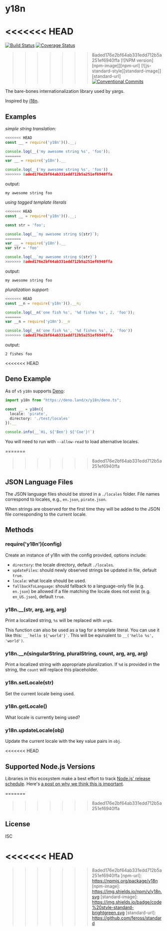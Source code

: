 # y18n

<<<<<<< HEAD
=======
[![Build Status][travis-image]][travis-url]
[![Coverage Status][coveralls-image]][coveralls-url]
>>>>>>> 8aded176e2bf64ab331edd712b5a251ef6940ffa
[![NPM version][npm-image]][npm-url]
[![js-standard-style][standard-image]][standard-url]
[![Conventional Commits](https://img.shields.io/badge/Conventional%20Commits-1.0.0-yellow.svg)](https://conventionalcommits.org)

The bare-bones internationalization library used by yargs.

Inspired by [i18n](https://www.npmjs.com/package/i18n).

## Examples

_simple string translation:_

```js
<<<<<<< HEAD
const __ = require('y18n')().__;

console.log(__('my awesome string %s', 'foo'));
=======
var __ = require('y18n').__

console.log(__('my awesome string %s', 'foo'))
>>>>>>> 8aded176e2bf64ab331edd712b5a251ef6940ffa
```

output:

`my awesome string foo`

_using tagged template literals_

```js
<<<<<<< HEAD
const __ = require('y18n')().__;

const str = 'foo';

console.log(__`my awesome string ${str}`);
=======
var __ = require('y18n').__
var str = 'foo'

console.log(__`my awesome string ${str}`)
>>>>>>> 8aded176e2bf64ab331edd712b5a251ef6940ffa
```

output:

`my awesome string foo`

_pluralization support:_

```js
<<<<<<< HEAD
const __n = require('y18n')().__n;

console.log(__n('one fish %s', '%d fishes %s', 2, 'foo'));
=======
var __n = require('y18n').__n

console.log(__n('one fish %s', '%d fishes %s', 2, 'foo'))
>>>>>>> 8aded176e2bf64ab331edd712b5a251ef6940ffa
```

output:

`2 fishes foo`

<<<<<<< HEAD
## Deno Example

As of `v5` `y18n` supports [Deno](https://github.com/denoland/deno):

```typescript
import y18n from "https://deno.land/x/y18n/deno.ts";

const __ = y18n({
  locale: 'pirate',
  directory: './test/locales'
}).__

console.info(__`Hi, ${'Ben'} ${'Coe'}!`)
```

You will need to run with `--allow-read` to load alternative locales.

=======
>>>>>>> 8aded176e2bf64ab331edd712b5a251ef6940ffa
## JSON Language Files

The JSON language files should be stored in a `./locales` folder.
File names correspond to locales, e.g., `en.json`, `pirate.json`.

When strings are observed for the first time they will be
added to the JSON file corresponding to the current locale.

## Methods

### require('y18n')(config)

Create an instance of y18n with the config provided, options include:

* `directory`: the locale directory, default `./locales`.
* `updateFiles`: should newly observed strings be updated in file, default `true`.
* `locale`: what locale should be used.
* `fallbackToLanguage`: should fallback to a language-only file (e.g. `en.json`)
  be allowed if a file matching the locale does not exist (e.g. `en_US.json`),
  default `true`.

### y18n.\_\_(str, arg, arg, arg)

Print a localized string, `%s` will be replaced with `arg`s.

This function can also be used as a tag for a template literal. You can use it
like this: <code>__&#96;hello ${'world'}&#96;</code>. This will be equivalent to
`__('hello %s', 'world')`.

### y18n.\_\_n(singularString, pluralString, count, arg, arg, arg)

Print a localized string with appropriate pluralization. If `%d` is provided
in the string, the `count` will replace this placeholder.

### y18n.setLocale(str)

Set the current locale being used.

### y18n.getLocale()

What locale is currently being used?

### y18n.updateLocale(obj)

Update the current locale with the key value pairs in `obj`.

<<<<<<< HEAD
## Supported Node.js Versions

Libraries in this ecosystem make a best effort to track
[Node.js' release schedule](https://nodejs.org/en/about/releases/). Here's [a
post on why we think this is important](https://medium.com/the-node-js-collection/maintainers-should-consider-following-node-js-release-schedule-ab08ed4de71a).

=======
>>>>>>> 8aded176e2bf64ab331edd712b5a251ef6940ffa
## License

ISC

<<<<<<< HEAD
=======
[travis-url]: https://travis-ci.org/yargs/y18n
[travis-image]: https://img.shields.io/travis/yargs/y18n.svg
[coveralls-url]: https://coveralls.io/github/yargs/y18n
[coveralls-image]: https://img.shields.io/coveralls/yargs/y18n.svg
>>>>>>> 8aded176e2bf64ab331edd712b5a251ef6940ffa
[npm-url]: https://npmjs.org/package/y18n
[npm-image]: https://img.shields.io/npm/v/y18n.svg
[standard-image]: https://img.shields.io/badge/code%20style-standard-brightgreen.svg
[standard-url]: https://github.com/feross/standard
